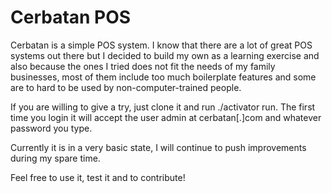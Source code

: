 Cerbatan POS
===============================================

Cerbatan is a simple POS system. I know that there are a lot of great POS systems out there but I decided to build my own as a learning exercise and also because the ones I tried does not fit the needs of my family businesses, most of them include too much boilerplate features and some are to hard to be used by non-computer-trained people.

If you are willing to give a try, just clone it and run ./activator run. The first time you login it will accept the user admin at cerbatan[.]com and whatever password you type.

Currently it is in a very basic state, I will continue to push improvements during my spare time. 

Feel free to use it, test it and to contribute!